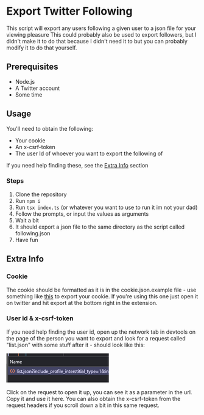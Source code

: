 # Export Twitter Following

This script will export any users following a given user to a json file for your viewing pleasure
This could probably also be used to export followers, but I didn't make it to do that because I didn't need it to but you can probably modify it to do that yourself.

## Prerequisites

- Node.js
- A Twitter account
- Some time

## Usage

You'll need to obtain the following:
- Your cookie
- An x-csrf-token
- The user Id of whoever you want to export the following of

If you need help finding these, see the [Extra Info](#extra-info) section

### Steps
1. Clone the repository
2. Run `npm i`
3. Run `tsx index.ts` (or whatever you want to use to run it im not your dad)
4. Follow the prompts, or input the values as arguments 
5. Wait a bit
6. It should export a json file to the same directory as the script called following.json
7. Have fun

## Extra Info

### Cookie 
The cookie should be formatted as it is in the cookie.json.example file - use something like [this](https://chromewebstore.google.com/detail/cookie-editor/hlkenndednhfkekhgcdicdfddnkalmdm) to export your cookie. If you're using this one just open it on twitter and hit export at the bottom right in the extension.

### User id & x-csrf-token
If you need help finding the user id, open up the network tab in devtools on the page of the person you want to export and look for a request called "list.json" with some stuff after it - should look like this: 

![list.json?include_profile_intersititial_type=1](example.png)

Click on the request to open it up, you can see it as a parameter in the url. Copy it and use it here. You can also obtain the x-csrf-token from the request headers if you scroll down a bit in this same request.

